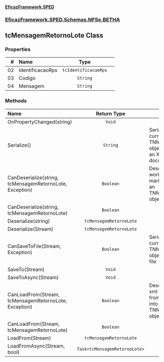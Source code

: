 #### [EficazFramework.SPED](EficazFrameworkSPED.md 'EficazFramework SPED')
### [EficazFramework.SPED.Schemas.NFSe.BETHA](EficazFramework.SPED.Schemas.NFSe.BETHA.md 'EficazFramework.SPED.Schemas.NFSe.BETHA')

## tcMensagemRetornoLote Class
### Properties

| # | Name | Type | |
| ---: | :--- | :---: | :--- |
| 02 | IdentificacaoRps | `tcIdentificacaoRps` |  |
| 03 | Codigo | `String` |  |
| 04 | Mensagem | `String` |  |
### Methods

| Name | Return Type | |
| :--- | :---: | :--- |
| OnPropertyChanged(string) | `Void` |  |
| Serialize() | `String` | Serializes current TNfeProc object into an XML document |
| CanDeserialize(string, tcMensagemRetornoLote, Exception) | `Boolean` | Deserializes workflow markup into an TNfeProc object |
| CanDeserialize(string, tcMensagemRetornoLote) | `Boolean` |  |
| Deserialize(string) | `tcMensagemRetornoLote` |  |
| Deserialize(Stream) | `tcMensagemRetornoLote` |  |
| CanSaveToFile(Stream, Exception) | `Boolean` | Serializes current TNfeProc object into file |
| SaveTo(Stream) | `Void` |  |
| SaveToAsync(Stream) | `Void` |  |
| CanLoadFrom(Stream, tcMensagemRetornoLote, Exception) | `Boolean` | Deserializes xml markup from file into an TNfeProc object |
| CanLoadFrom(Stream, tcMensagemRetornoLote) | `Boolean` |  |
| LoadFrom(Stream) | `tcMensagemRetornoLote` |  |
| LoadFromAsync(Stream, bool) | `Task<tcMensagemRetornoLote>` |  |
